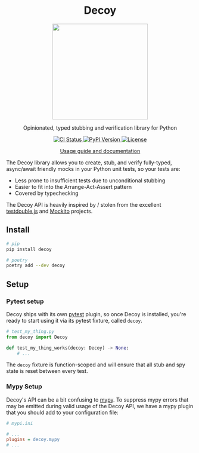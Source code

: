 <div align="center">
    <h1>Decoy</h1>
    <img src="https://mike.cousins.io/decoy/img/decoy.png" width="256px">
    <p>Opinionated, typed stubbing and verification library for Python</p>
    <p>
        <a href="https://github.com/mcous/decoy/actions">
            <img title="CI Status" src="https://flat.badgen.net/github/checks/mcous/decoy/main">
        </a>
        <a href="https://pypi.org/project/decoy/">
            <img title="PyPI Version" src="https://flat.badgen.net/pypi/v/decoy">
        </a>
        <a href="https://github.com/mcous/decoy/blob/main/LICENSE">
            <img title="License" src="https://flat.badgen.net/github/license/mcous/decoy">
        </a>
    </p>
    <p>
        <a href="https://mike.cousins.io/decoy/">Usage guide and documentation</a>
    </p>
</div>

The Decoy library allows you to create, stub, and verify fully-typed, async/await friendly mocks in your Python unit tests, so your tests are:

-   Less prone to insufficient tests due to unconditional stubbing
-   Easier to fit into the Arrange-Act-Assert pattern
-   Covered by typechecking

The Decoy API is heavily inspired by / stolen from the excellent [testdouble.js][] and [Mockito][] projects.

[testdouble.js]: https://github.com/testdouble/testdouble.js
[mockito]: https://site.mockito.org/

## Install

```bash
# pip
pip install decoy

# poetry
poetry add --dev decoy
```

## Setup

### Pytest setup

Decoy ships with its own [pytest][] plugin, so once Decoy is installed, you're ready to start using it via its pytest fixture, called `decoy`.

```python
# test_my_thing.py
from decoy import Decoy

def test_my_thing_works(decoy: Decoy) -> None:
    # ...
```

The `decoy` fixture is function-scoped and will ensure that all stub and spy state is reset between every test.

[pytest]: https://docs.pytest.org/

### Mypy Setup

Decoy's API can be a bit confusing to [mypy][]. To suppress mypy errors that may be emitted during valid usage of the Decoy API, we have a mypy plugin that you should add to your configuration file:

```ini
# mypi.ini

# ...
plugins = decoy.mypy
# ...
```

[mypy]: https://mypy.readthedocs.io/
